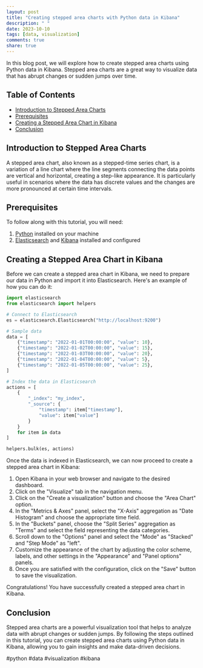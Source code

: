 ```yaml
---
layout: post
title: "Creating stepped area charts with Python data in Kibana"
description: " "
date: 2023-10-10
tags: [data, visualization]
comments: true
share: true
---
```


In this blog post, we will explore how to create stepped area charts using Python data in Kibana. Stepped area charts are a great way to visualize data that has abrupt changes or sudden jumps over time. 

## Table of Contents

- [Introduction to Stepped Area Charts](#introduction-to-stepped-area-charts)
- [Prerequisites](#prerequisites)
- [Creating a Stepped Area Chart in Kibana](#creating-a-stepped-area-chart-in-kibana)
- [Conclusion](#conclusion)

## Introduction to Stepped Area Charts

A stepped area chart, also known as a stepped-time series chart, is a variation of a line chart where the line segments connecting the data points are vertical and horizontal, creating a step-like appearance. It is particularly useful in scenarios where the data has discrete values and the changes are more pronounced at certain time intervals.

## Prerequisites

To follow along with this tutorial, you will need:

1. [Python](https://www.python.org/downloads/) installed on your machine
2. [Elasticsearch](https://www.elastic.co/downloads/elasticsearch) and [Kibana](https://www.elastic.co/downloads/kibana) installed and configured

## Creating a Stepped Area Chart in Kibana

Before we can create a stepped area chart in Kibana, we need to prepare our data in Python and import it into Elasticsearch. Here's an example of how you can do it:

```python
import elasticsearch
from elasticsearch import helpers

# Connect to Elasticsearch
es = elasticsearch.Elasticsearch("http://localhost:9200")

# Sample data
data = [
    {"timestamp": "2022-01-01T00:00:00", "value": 10},
    {"timestamp": "2022-01-02T00:00:00", "value": 15},
    {"timestamp": "2022-01-03T00:00:00", "value": 20},
    {"timestamp": "2022-01-04T00:00:00", "value": 5},
    {"timestamp": "2022-01-05T00:00:00", "value": 25},
]

# Index the data in Elasticsearch
actions = [
    {
        "_index": "my_index",
        "_source": {
            "timestamp": item["timestamp"],
            "value": item["value"]
        }
    }
    for item in data
]

helpers.bulk(es, actions)
```

Once the data is indexed in Elasticsearch, we can now proceed to create a stepped area chart in Kibana:

1. Open Kibana in your web browser and navigate to the desired dashboard.
2. Click on the "Visualize" tab in the navigation menu.
3. Click on the "Create a visualization" button and choose the "Area Chart" option.
4. In the "Metrics & Axes" panel, select the "X-Axis" aggregation as "Date Histogram" and choose the appropriate time field.
5. In the "Buckets" panel, choose the "Split Series" aggregation as "Terms" and select the field representing the data categories.
6. Scroll down to the "Options" panel and select the "Mode" as "Stacked" and "Step Mode" as "left".
7. Customize the appearance of the chart by adjusting the color scheme, labels, and other settings in the "Appearance" and "Panel options" panels.
8. Once you are satisfied with the configuration, click on the "Save" button to save the visualization.

Congratulations! You have successfully created a stepped area chart in Kibana.

## Conclusion

Stepped area charts are a powerful visualization tool that helps to analyze data with abrupt changes or sudden jumps. By following the steps outlined in this tutorial, you can create stepped area charts using Python data in Kibana, allowing you to gain insights and make data-driven decisions.

#python #data #visualization #kibana